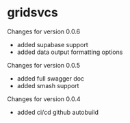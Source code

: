# gridsvcs

Changes for version 0.0.6
- added supabase support
- added data output formatting options

Changes for version 0.0.5
- added full swagger doc
- added smash support

Changes for version 0.0.4
- added ci/cd github autobuild
